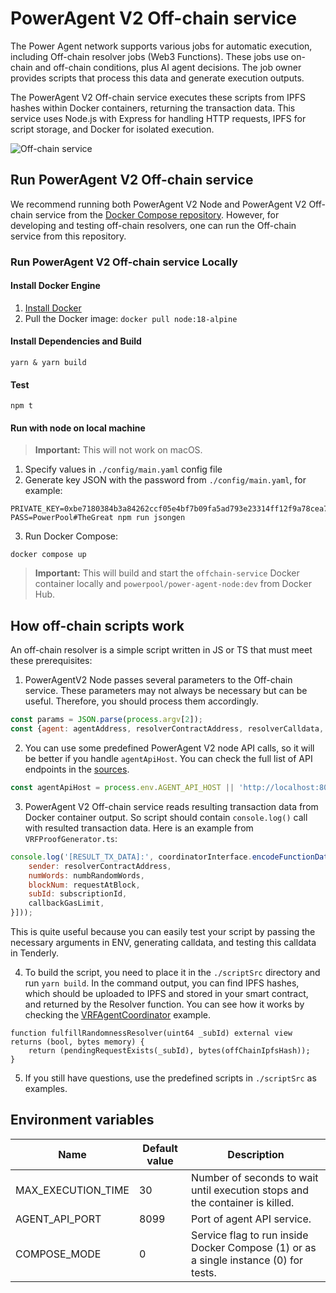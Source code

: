 # PowerAgent V2 Off-chain service 

The Power Agent network supports various jobs for automatic execution, including Off-chain resolver jobs (Web3 Functions). These jobs use on-chain and off-chain conditions, plus AI agent decisions. The job owner provides scripts that process this data and generate execution outputs. 

The PowerAgent V2 Off-chain service executes these scripts from IPFS hashes within Docker containers, returning the transaction data. This service uses Node.js with Express for handling HTTP requests, IPFS for script storage, and Docker for isolated execution.

![Off-chain service](https://github.com/user-attachments/assets/d166593f-055b-416e-8e13-cdb1048d1225)

## Run PowerAgent V2 Off-chain service

We recommend running both PowerAgent V2 Node and PowerAgent V2 Off-chain service from the [Docker Compose repository](https://github.com/powerpool-finance/powerpool-agent-v2-compose). However, for developing and testing off-chain resolvers, one can run the Off-chain service from this repository.   

### Run PowerAgent V2 Off-chain service Locally

#### Install Docker Engine

1. [Install Docker](https://docs.docker.com/engine/install)
2. Pull the Docker image: `docker pull node:18-alpine`

#### Install Dependencies and Build

```
yarn & yarn build
```

#### Test
```
npm t
```

#### Run with node on local machine

> **Important:** This will not work on macOS.

1. Specify values in `./config/main.yaml` config file
2. Generate key JSON with the password from `./config/main.yaml`, for example:
```
PRIVATE_KEY=0xbe7180384b3a84262ccf05e4bf7b09fa5ad793e23314ff12f9a78cea7ade971f PASS=PowerPool#TheGreat npm run jsongen
```
3. Run Docker Compose:
```
docker compose up
```
> **Important:** This will build and start the `offchain-service` Docker container locally and `powerpool/power-agent-node:dev` from Docker Hub.

## How off-chain scripts work
An off-chain resolver is a simple script written in JS or TS that must meet these prerequisites:
1. PowerAgentV2 Node passes several parameters to the Off-chain service. These parameters may not always be necessary but can be useful. Therefore, you should process them accordingly.  
```javascript
const params = JSON.parse(process.argv[2]);
const {agent: agentAddress, resolverContractAddress, resolverCalldata, rpcUrl, chainId, from} = params;
```
2. You can use some predefined PowerAgent V2 node API calls, so it will be better if you handle `agentApiHost`. You can check the full list of API endpoints in the [sources](https://github.com/powerpool-finance/powerpool-agent-v2-node/blob/dev/app/Api.ts).
```javascript
const agentApiHost = process.env.AGENT_API_HOST || 'http://localhost:8099';
```
3. PowerAgent V2 Off-chain service reads resulting transaction data from Docker container output. So script should contain `console.log()` call with resulted transaction data. Here is an example from `VRFProofGenerator.ts`: 
```javascript
console.log('[RESULT_TX_DATA]:', coordinatorInterface.encodeFunctionData('fulfillRandomWords', [formattedProof, {
    sender: resolverContractAddress,
    numWords: numbRandomWords,
    blockNum: requestAtBlock,
    subId: subscriptionId,
    callbackGasLimit,
}]));
```
This is quite useful because you can easily test your script by passing the necessary arguments in ENV, generating calldata, and testing this calldata in Tenderly.

4. To build the script, you need to place it in the `./scriptSrc` directory and run `yarn build`. In the command output, you can find IPFS hashes, which should be uploaded to IPFS and stored in your smart contract, and returned by the Resolver function. You can see how it works by checking the [VRFAgentCoordinator](https://github.com/powerpool-finance/powerpool-agent-v2/blob/706d5dde776dff848ba1136916b1124c11810553/contracts/VRFAgentCoordinator.sol#L612) example.
```solidity
function fulfillRandomnessResolver(uint64 _subId) external view returns (bool, bytes memory) {
    return (pendingRequestExists(_subId), bytes(offChainIpfsHash));
}
```
5. If you still have questions, use the predefined scripts in `./scriptSrc` as examples.

## Environment variables
| Name               | Default value | Description                                                                          |
|--------------------|---------------|--------------------------------------------------------------------------------------|
| MAX_EXECUTION_TIME | 30            | Number of seconds to wait until execution stops and the container is killed.         |
| AGENT_API_PORT     | 8099          | Port of agent API service.                                                           |
| COMPOSE_MODE       | 0             | Service flag to run inside Docker Compose (1) or as a single instance (0) for tests. |
